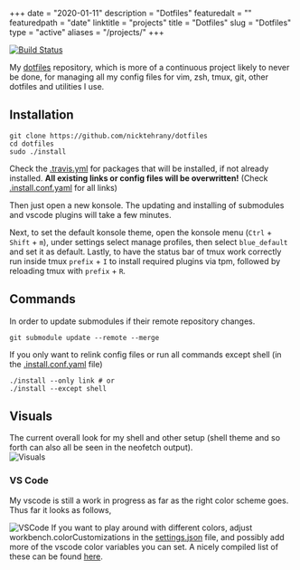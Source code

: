 +++
date = "2020-01-11"
description = "Dotfiles"
featuredalt = ""
featuredpath = "date"
linktitle = "projects"
title = "Dotfiles"
slug = "Dotfiles"
type = "active"
aliases = "/projects/"
+++

[![Build Status](https://travis-ci.com/nicktehrany/dotfiles.svg?branch=master)](https://travis-ci.com/nicktehrany/dotfiles)

My [dotfiles](https://github.com/nicktehrany/dotfiles) repository, which is more of a continuous project likely to never be done,
for managing all my config files for vim, zsh, tmux, git, other dotfiles and utilities I use.

## Installation

```shell
git clone https://github.com/nicktehrany/dotfiles
cd dotfiles
sudo ./install
```

Check the [.travis.yml](https://github.com/nicktehrany/dotfiles/blob/master/.travis.yml) for packages that will be installed,
if not already installed. **All existing links or config files will be overwritten!** (Check [.install.conf.yaml](https://github.com/nicktehrany/dotfiles/blob/master/install.conf.yaml) for all links)

Then just open a new konsole. The updating and installing of submodules and vscode plugins will take a few minutes.

Next, to set the default konsole theme, open the konsole menu (`Ctrl` + `Shift` + `m`),
under settings select manage profiles, then select `blue_default` and set it as default.
Lastly, to have the status bar of tmux work correctly run inside tmux `prefix` + `I` to install required plugins via tpm, followed by
reloading tmux with `prefix` + `R`.

## Commands

In order to update submodules if their remote repository changes.

```shell
git submodule update --remote --merge
```

If you only want to relink config files or run all commands except shell (in the [.install.conf.yaml](https://github.com/nicktehrany/dotfiles/blob/master/install.conf.yaml) file)

```shell
./install --only link # or
./install --except shell
```

## Visuals

The current overall look for my shell and other setup (shell theme and so forth can also all be seen in the neofetch output).  
![Visuals](images/visuals.png)

### VS Code

My vscode is still a work in progress as far as the right color scheme goes. Thus far it looks as follows,

![VSCode](images/vscode.png)
If you want to play around with different colors, adjust workbench.colorCustomizations in the [settings.json](https://github.com/nicktehrany/dotfiles/blob/master/vscode/settings.json) file, and possibly add more of the vscode color variables you can set. A nicely compiled list of
these can be found [here](https://gist.github.com/lol-russo/1c7a0b958be4b9434c5a120f24d5e7c3).
